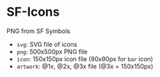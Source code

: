 # SF-Icons
PNG from SF Symbols

- `svg`: SVG file of icons
- `png`: 500x500px PNG file
- `icon`: 150x150px icon file (90x90px for `bar` icon)
- `artwork`: @1x, @2x, @3x file (@3x = 150x150px)